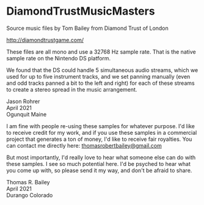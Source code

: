 # DiamondTrustMusicMasters
Source music files by Tom Bailey from Diamond Trust of London

http://diamondtrustgame.com/

These files are all mono and use a 32768 Hz sample rate.  That is the native sample rate on the Nintendo DS platform.

We found that the DS could handle 5 simultaneous audio streams, which we used for up to five instrument tracks, and we set panning manually (even and odd tracks panned a bit to the left and right) for each of these streams to create a stereo spread in the music arrangement.

Jason Rohrer  
April 2021  
Ogunquit Maine
  
  
  
  
I am fine with people re-using these samples for whatever purpose.  I'd like to receive credit for my work, and if you use these samples in a commercial project that generates a ton of money, I'd like to receive fair royalties.  You can contact me directly here:  thomasrobertbailey@gmail.com

But most importantly, I'd really love to hear what someone else can do with these samples.  I see so much potential here.  I'd be psyched to hear what you come up with, so please send it my way, and don't be afraid to share.

Thomas R. Bailey  
April 2021  
Durango Colorado  
